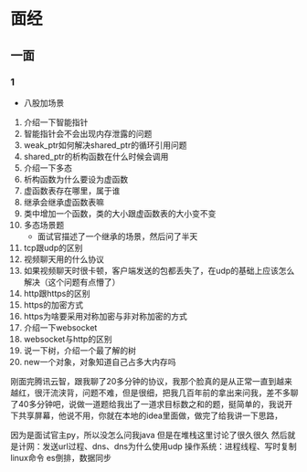 # 面经

## 一面

### 1

- 八股加场景

1. 介绍一下智能指针
2. 智能指针会不会出现内存泄露的问题
3. weak_ptr如何解决shared_ptr的循环引用问题
4. shared_ptr的析构函数在什么时候会调用
5. 介绍一下多态
6. 析构函数为什么要设为虚函数
7. 虚函数表存在哪里，属于谁
8. 继承会继承虚函数表嘛
9. 类中增加一个函数，类的大小跟虚函数表的大小变不变
10. 多态场景题
    - 面试官描述了一个继承的场景，然后问了半天
11. tcp跟udp的区别
12. 视频聊天用的什么协议
13. 如果视频聊天时很卡顿，客户端发送的包都丢失了，在udp的基础上应该怎么解决（这个问题有点懵了）
14. http跟https的区别
15. https的加密方式
16. https为啥要采用对称加密与非对称加密的方式
17. 介绍一下websocket
18. websocket与http的区别
19. 说一下树，介绍一个最了解的树
20. new一个对象，对象知道自己占多大内存吗

刚面完腾讯云智，跟我聊了20多分钟的协议，我那个脸真的是从正常一直到越来越红，很汗流浃背，问题不难，但是很细，把我几百年前的拿出来问我，差不多聊了40多分钟吧，说做一道题给我出了一道求目标数之和的题，挺简单的，我说开下共享屏幕，他说不用，你就在本地的idea里面做，做完了给我讲一下思路，

因为是面试官主py，所以没怎么问我java
但是在堆栈这里讨论了很久很久
然后就是计网：发送url过程、dns、dns为什么使用udp
操作系统：进程线程、写时复制
linux命令
es倒排，数据同步

